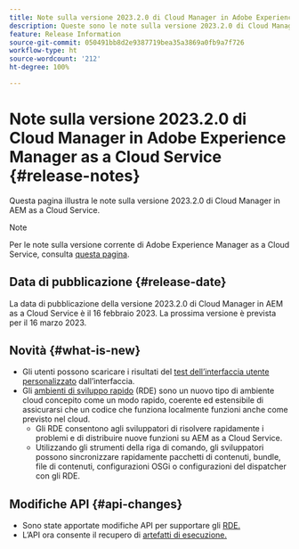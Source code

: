```yaml
---
title: Note sulla versione 2023.2.0 di Cloud Manager in Adobe Experience Manager as a Cloud Service
description: Queste sono le note sulla versione 2023.2.0 di Cloud Manager in AEM as a Cloud Service.
feature: Release Information
source-git-commit: 050491bb8d2e9387719bea35a3869a0fb9a7f726
workflow-type: ht
source-wordcount: '212'
ht-degree: 100%

---
```



# Note sulla versione 2023.2.0 di Cloud Manager in Adobe Experience Manager as a Cloud Service {#release-notes}

Questa pagina illustra le note sulla versione 2023.2.0 di Cloud Manager in AEM as a Cloud Service.

>[!NOTE]
>
>Per le note sulla versione corrente di Adobe Experience Manager as a Cloud Service, consulta [questa pagina](/help/release-notes/release-notes-cloud/release-notes-current.md).

## Data di pubblicazione {#release-date}

La data di pubblicazione della versione 2023.2.0 di Cloud Manager in AEM as a Cloud Service è il 16 febbraio 2023. La prossima versione è prevista per il 16 marzo 2023.

## Novità {#what-is-new}

* Gli utenti possono scaricare i risultati del [test dell’interfaccia utente personalizzato](/help/implementing/cloud-manager/ui-testing.md) dall’interfaccia.
* Gli [ambienti di sviluppo rapido](/help/implementing/developing/introduction/rapid-development-environments.md) (RDE) sono un nuovo tipo di ambiente cloud concepito come un modo rapido, coerente ed estensibile di assicurarsi che un codice che funziona localmente funzioni anche come previsto nel cloud.
   * Gli RDE consentono agli sviluppatori di risolvere rapidamente i problemi e di distribuire nuove funzioni su AEM as a Cloud Service.
   * Utilizzando gli strumenti della riga di comando, gli sviluppatori possono sincronizzare rapidamente pacchetti di contenuti, bundle, file di contenuti, configurazioni OSGi o configurazioni del dispatcher con gli RDE.

## Modifiche API {#api-changes}

* Sono state apportate modifiche API per supportare gli [RDE.](https://developer.adobe.com/experience-cloud/cloud-manager/reference/api/#tag/Rapid-Development-Environments)
* L’API ora consente il recupero di [artefatti di esecuzione.](https://developer.adobe.com/experience-cloud/cloud-manager/reference/api/#tag/Execution-Artifacts)
